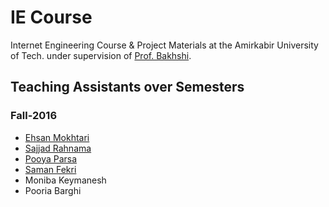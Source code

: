 # IE Course
Internet Engineering Course &amp; Project Materials
at the Amirkabir University of Tech. under supervision of 
[Prof. Bakhshi](http://ceit.aut.ac.ir/~bakhshis).

## Teaching Assistants over Semesters

### Fall-2016

- [Ehsan Mokhtari](https://github.com/ehsanm94)
- [Sajjad Rahnama](https://github.com/sajjadrahnama7)
- [Pooya Parsa](https://github.com/pi0)
- [Saman Fekri](https://github.com/SamanFekri)
- Moniba Keymanesh
- Pooria Barghi
